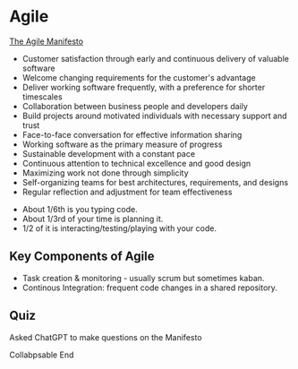 # Agile
[The Agile Manifesto](https://agilemanifesto.org/principles.html)


- Customer satisfaction through early and continuous delivery of valuable software
- Welcome changing requirements for the customer's advantage
- Deliver working software frequently, with a preference for shorter timescales
- Collaboration between business people and developers daily
- Build projects around motivated individuals with necessary support and trust
- Face-to-face conversation for effective information sharing
- Working software as the primary measure of progress
- Sustainable development with a constant pace
- Continuous attention to technical excellence and good design
- Maximizing work not done through simplicity
- Self-organizing teams for best architectures, requirements, and designs
- Regular reflection and adjustment for team effectiveness

* About 1/6th is you typing code.
* About 1/3rd of your time is planning it.
* 1/2 of it is interacting/testing/playing with your code.

## Key Components of Agile
* Task creation & monitoring - usually scrum but sometimes kaban.
* Continous Integration: frequent code changes in a shared repository.

## Quiz
Asked ChatGPT to make questions on the Manifesto

Collabpsable End